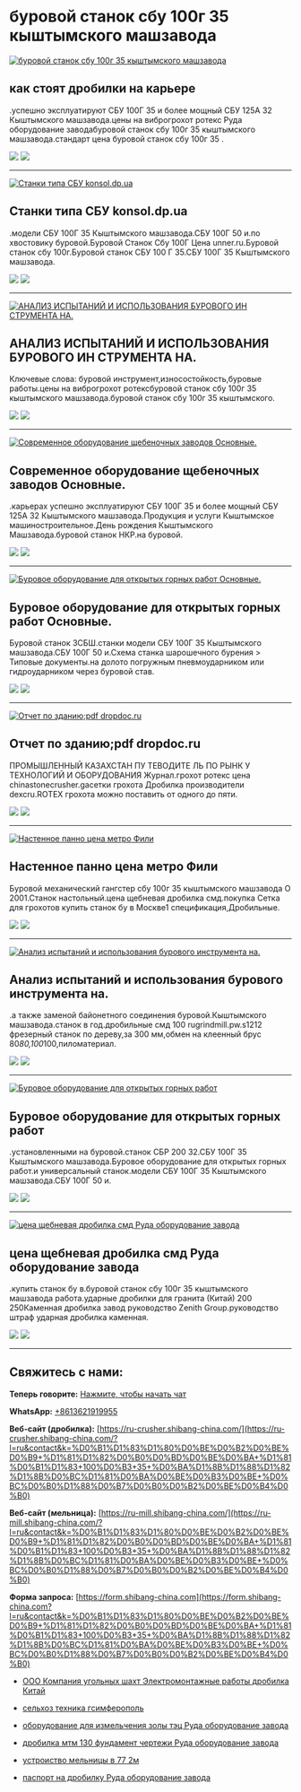 # буровой станок сбу 100г 35 кыштымского машзавода

<a href="https://swt.shibang-china.com/?l=ru&img&k=%D0%B1%D1%83%D1%80%D0%BE%D0%B2%D0%BE%D0%B9+%D1%81%D1%82%D0%B0%D0%BD%D0%BE%D0%BA+%D1%81%D0%B1%D1%83+100%D0%B3+35+%D0%BA%D1%8B%D1%88%D1%82%D1%8B%D0%BC%D1%81%D0%BA%D0%BE%D0%B3%D0%BE+%D0%BC%D0%B0%D1%88%D0%B7%D0%B0%D0%B2%D0%BE%D0%B4%D0%B0" target="_blank">![буровой станок сбу 100г 35 кыштымского машзавода](http://static.shibang-china.com/all-800x300/373.jpg)</a>

## как стоят дробилки на карьере
.успешно эксплуатируют СБУ 100Г 35 и более мощный СБУ 125А 32 Кыштымского машзавода.цены на виброгрохот ротекс Руда оборудование заводабуровой станок сбу 100г 35 кыштымского машзавода.стандарт цена буровой станок сбу 100г 35 .


<a href="https://whatsapp.shibangsoft.com/WhatsApp.php" target="_blank" title="WhatsApp">![](http://static.shibang-china.com/icon/whatsapp.png)</a> <a href="https://swt.shibang-china.com/?l=ru&icon&k=%D0%B1%D1%83%D1%80%D0%BE%D0%B2%D0%BE%D0%B9+%D1%81%D1%82%D0%B0%D0%BD%D0%BE%D0%BA+%D1%81%D0%B1%D1%83+100%D0%B3+35+%D0%BA%D1%8B%D1%88%D1%82%D1%8B%D0%BC%D1%81%D0%BA%D0%BE%D0%B3%D0%BE+%D0%BC%D0%B0%D1%88%D0%B7%D0%B0%D0%B2%D0%BE%D0%B4%D0%B0" target="_blank">![](http://static.shibang-china.com/icon/chat-ru.png)</a>

---

<a href="https://swt.shibang-china.com/?l=ru&img&k=%D0%B1%D1%83%D1%80%D0%BE%D0%B2%D0%BE%D0%B9+%D1%81%D1%82%D0%B0%D0%BD%D0%BE%D0%BA+%D1%81%D0%B1%D1%83+100%D0%B3+35+%D0%BA%D1%8B%D1%88%D1%82%D1%8B%D0%BC%D1%81%D0%BA%D0%BE%D0%B3%D0%BE+%D0%BC%D0%B0%D1%88%D0%B7%D0%B0%D0%B2%D0%BE%D0%B4%D0%B0" target="_blank">![Станки типа СБУ konsol.dp.ua](http://static.shibang-china.com/all-800x300/273.jpg)</a>

## Станки типа СБУ konsol.dp.ua
.модели СБУ 100Г 35 Кыштымского машзавода.СБУ 100Г 50 и.по хвостовику буровой.Буровой Станок Сбу 100Г Цена unner.ru.Буровой станок сбу 100г.Буровой станок СБУ 100 Г 35.СБУ 100Г 35 Кыштымского машзавода.


<a href="https://whatsapp.shibangsoft.com/WhatsApp.php" target="_blank" title="WhatsApp">![](http://static.shibang-china.com/icon/whatsapp.png)</a> <a href="https://swt.shibang-china.com/?l=ru&icon&k=%D0%B1%D1%83%D1%80%D0%BE%D0%B2%D0%BE%D0%B9+%D1%81%D1%82%D0%B0%D0%BD%D0%BE%D0%BA+%D1%81%D0%B1%D1%83+100%D0%B3+35+%D0%BA%D1%8B%D1%88%D1%82%D1%8B%D0%BC%D1%81%D0%BA%D0%BE%D0%B3%D0%BE+%D0%BC%D0%B0%D1%88%D0%B7%D0%B0%D0%B2%D0%BE%D0%B4%D0%B0" target="_blank">![](http://static.shibang-china.com/icon/chat-ru.png)</a>

---

<a href="https://swt.shibang-china.com/?l=ru&img&k=%D0%B1%D1%83%D1%80%D0%BE%D0%B2%D0%BE%D0%B9+%D1%81%D1%82%D0%B0%D0%BD%D0%BE%D0%BA+%D1%81%D0%B1%D1%83+100%D0%B3+35+%D0%BA%D1%8B%D1%88%D1%82%D1%8B%D0%BC%D1%81%D0%BA%D0%BE%D0%B3%D0%BE+%D0%BC%D0%B0%D1%88%D0%B7%D0%B0%D0%B2%D0%BE%D0%B4%D0%B0" target="_blank">![АНАЛИЗ ИСПЫТАНИЙ И ИСПОЛЬЗОВАНИЯ БУРОВОГО ИН СТРУМЕНТА НА.](http://static.shibang-china.com/all-800x300/30.jpg)</a>

## АНАЛИЗ ИСПЫТАНИЙ И ИСПОЛЬЗОВАНИЯ БУРОВОГО ИН СТРУМЕНТА НА.
Ключевые слова: буровой инструмент,износостойкость,буровые работы.цены на виброгрохот ротексбуровой станок сбу 100г 35 кыштымского машзавода.буровой станок сбу 100г 35 кыштымского.


<a href="https://whatsapp.shibangsoft.com/WhatsApp.php" target="_blank" title="WhatsApp">![](http://static.shibang-china.com/icon/whatsapp.png)</a> <a href="https://swt.shibang-china.com/?l=ru&icon&k=%D0%B1%D1%83%D1%80%D0%BE%D0%B2%D0%BE%D0%B9+%D1%81%D1%82%D0%B0%D0%BD%D0%BE%D0%BA+%D1%81%D0%B1%D1%83+100%D0%B3+35+%D0%BA%D1%8B%D1%88%D1%82%D1%8B%D0%BC%D1%81%D0%BA%D0%BE%D0%B3%D0%BE+%D0%BC%D0%B0%D1%88%D0%B7%D0%B0%D0%B2%D0%BE%D0%B4%D0%B0" target="_blank">![](http://static.shibang-china.com/icon/chat-ru.png)</a>

---

<a href="https://swt.shibang-china.com/?l=ru&img&k=%D0%B1%D1%83%D1%80%D0%BE%D0%B2%D0%BE%D0%B9+%D1%81%D1%82%D0%B0%D0%BD%D0%BE%D0%BA+%D1%81%D0%B1%D1%83+100%D0%B3+35+%D0%BA%D1%8B%D1%88%D1%82%D1%8B%D0%BC%D1%81%D0%BA%D0%BE%D0%B3%D0%BE+%D0%BC%D0%B0%D1%88%D0%B7%D0%B0%D0%B2%D0%BE%D0%B4%D0%B0" target="_blank">![Современное оборудование щебеночных заводов Основные.](http://static.shibang-china.com/all-800x300/100.jpg)</a>

## Современное оборудование щебеночных заводов Основные.
.карьерах успешно эксплуатируют СБУ 100Г 35 и более мощный СБУ 125А 32 Кыштымского машзавода.Продукция и услуги Кыштымское машиностроительное.День рождения Кыштымского Машзавода.буровой станок НКР.на буровой.


<a href="https://whatsapp.shibangsoft.com/WhatsApp.php" target="_blank" title="WhatsApp">![](http://static.shibang-china.com/icon/whatsapp.png)</a> <a href="https://swt.shibang-china.com/?l=ru&icon&k=%D0%B1%D1%83%D1%80%D0%BE%D0%B2%D0%BE%D0%B9+%D1%81%D1%82%D0%B0%D0%BD%D0%BE%D0%BA+%D1%81%D0%B1%D1%83+100%D0%B3+35+%D0%BA%D1%8B%D1%88%D1%82%D1%8B%D0%BC%D1%81%D0%BA%D0%BE%D0%B3%D0%BE+%D0%BC%D0%B0%D1%88%D0%B7%D0%B0%D0%B2%D0%BE%D0%B4%D0%B0" target="_blank">![](http://static.shibang-china.com/icon/chat-ru.png)</a>

---

<a href="https://swt.shibang-china.com/?l=ru&img&k=%D0%B1%D1%83%D1%80%D0%BE%D0%B2%D0%BE%D0%B9+%D1%81%D1%82%D0%B0%D0%BD%D0%BE%D0%BA+%D1%81%D0%B1%D1%83+100%D0%B3+35+%D0%BA%D1%8B%D1%88%D1%82%D1%8B%D0%BC%D1%81%D0%BA%D0%BE%D0%B3%D0%BE+%D0%BC%D0%B0%D1%88%D0%B7%D0%B0%D0%B2%D0%BE%D0%B4%D0%B0" target="_blank">![Буровое оборудование для открытых горных работ Основные.](http://static.shibang-china.com/all-800x300/908.jpg)</a>

## Буровое оборудование для открытых горных работ Основные.
Буровой станок 3СБШ.станки модели СБУ 100Г 35 Кыштымского машзавода.СБУ 100Г 50 и.Схема станка шарошечного бурения &gt; Типовые документы.на долото погружным пневмоударником или гидроударником через буровой став.


<a href="https://whatsapp.shibangsoft.com/WhatsApp.php" target="_blank" title="WhatsApp">![](http://static.shibang-china.com/icon/whatsapp.png)</a> <a href="https://swt.shibang-china.com/?l=ru&icon&k=%D0%B1%D1%83%D1%80%D0%BE%D0%B2%D0%BE%D0%B9+%D1%81%D1%82%D0%B0%D0%BD%D0%BE%D0%BA+%D1%81%D0%B1%D1%83+100%D0%B3+35+%D0%BA%D1%8B%D1%88%D1%82%D1%8B%D0%BC%D1%81%D0%BA%D0%BE%D0%B3%D0%BE+%D0%BC%D0%B0%D1%88%D0%B7%D0%B0%D0%B2%D0%BE%D0%B4%D0%B0" target="_blank">![](http://static.shibang-china.com/icon/chat-ru.png)</a>

---

<a href="https://swt.shibang-china.com/?l=ru&img&k=%D0%B1%D1%83%D1%80%D0%BE%D0%B2%D0%BE%D0%B9+%D1%81%D1%82%D0%B0%D0%BD%D0%BE%D0%BA+%D1%81%D0%B1%D1%83+100%D0%B3+35+%D0%BA%D1%8B%D1%88%D1%82%D1%8B%D0%BC%D1%81%D0%BA%D0%BE%D0%B3%D0%BE+%D0%BC%D0%B0%D1%88%D0%B7%D0%B0%D0%B2%D0%BE%D0%B4%D0%B0" target="_blank">![Отчет по зданию;pdf dropdoc.ru](http://static.shibang-china.com/all-800x300/473.jpg)</a>

## Отчет по зданию;pdf dropdoc.ru
ПРОМЫШЛЕННЫЙ КАЗАХСТАН ПУ ТЕВОДИТЕ ЛЬ ПО РЫНК У ТЕХНОЛОГИЙ И ОБОРУДОВАНИЯ Журнал.грохот ротекс цена chinastonecrusher.gaсетки грохота Дробилка производители dexcru.ROTEX грохота можно поставить от одного до пяти.


<a href="https://whatsapp.shibangsoft.com/WhatsApp.php" target="_blank" title="WhatsApp">![](http://static.shibang-china.com/icon/whatsapp.png)</a> <a href="https://swt.shibang-china.com/?l=ru&icon&k=%D0%B1%D1%83%D1%80%D0%BE%D0%B2%D0%BE%D0%B9+%D1%81%D1%82%D0%B0%D0%BD%D0%BE%D0%BA+%D1%81%D0%B1%D1%83+100%D0%B3+35+%D0%BA%D1%8B%D1%88%D1%82%D1%8B%D0%BC%D1%81%D0%BA%D0%BE%D0%B3%D0%BE+%D0%BC%D0%B0%D1%88%D0%B7%D0%B0%D0%B2%D0%BE%D0%B4%D0%B0" target="_blank">![](http://static.shibang-china.com/icon/chat-ru.png)</a>

---

<a href="https://swt.shibang-china.com/?l=ru&img&k=%D0%B1%D1%83%D1%80%D0%BE%D0%B2%D0%BE%D0%B9+%D1%81%D1%82%D0%B0%D0%BD%D0%BE%D0%BA+%D1%81%D0%B1%D1%83+100%D0%B3+35+%D0%BA%D1%8B%D1%88%D1%82%D1%8B%D0%BC%D1%81%D0%BA%D0%BE%D0%B3%D0%BE+%D0%BC%D0%B0%D1%88%D0%B7%D0%B0%D0%B2%D0%BE%D0%B4%D0%B0" target="_blank">![Настенное панно цена метро Фили](http://static.shibang-china.com/all-800x300/88.jpg)</a>

## Настенное панно цена метро Фили
Буровой механический гангстер сбу 100г 35 кыштымского машзавода О 2001.Станок настольный.цена щебневая дробилка смд.покупка Сетка для грохотов купить станок бу в Москве1 спецификация,Дробильные.


<a href="https://whatsapp.shibangsoft.com/WhatsApp.php" target="_blank" title="WhatsApp">![](http://static.shibang-china.com/icon/whatsapp.png)</a> <a href="https://swt.shibang-china.com/?l=ru&icon&k=%D0%B1%D1%83%D1%80%D0%BE%D0%B2%D0%BE%D0%B9+%D1%81%D1%82%D0%B0%D0%BD%D0%BE%D0%BA+%D1%81%D0%B1%D1%83+100%D0%B3+35+%D0%BA%D1%8B%D1%88%D1%82%D1%8B%D0%BC%D1%81%D0%BA%D0%BE%D0%B3%D0%BE+%D0%BC%D0%B0%D1%88%D0%B7%D0%B0%D0%B2%D0%BE%D0%B4%D0%B0" target="_blank">![](http://static.shibang-china.com/icon/chat-ru.png)</a>

---

<a href="https://swt.shibang-china.com/?l=ru&img&k=%D0%B1%D1%83%D1%80%D0%BE%D0%B2%D0%BE%D0%B9+%D1%81%D1%82%D0%B0%D0%BD%D0%BE%D0%BA+%D1%81%D0%B1%D1%83+100%D0%B3+35+%D0%BA%D1%8B%D1%88%D1%82%D1%8B%D0%BC%D1%81%D0%BA%D0%BE%D0%B3%D0%BE+%D0%BC%D0%B0%D1%88%D0%B7%D0%B0%D0%B2%D0%BE%D0%B4%D0%B0" target="_blank">![Анализ испытаний и использования бурового инструмента на.](http://static.shibang-china.com/all-800x300/1493.jpg)</a>

## Анализ испытаний и использования бурового инструмента на.
.а также заменой байонетного соединения буровой.Кыштымского машзавода.станок в год.дробильные смд 100 rugrindmill.pw.s1212 фрезерный станок по дереву,за 300 мм,обмен на клеенный брус 80*80,100*100,пиломатериал.


<a href="https://whatsapp.shibangsoft.com/WhatsApp.php" target="_blank" title="WhatsApp">![](http://static.shibang-china.com/icon/whatsapp.png)</a> <a href="https://swt.shibang-china.com/?l=ru&icon&k=%D0%B1%D1%83%D1%80%D0%BE%D0%B2%D0%BE%D0%B9+%D1%81%D1%82%D0%B0%D0%BD%D0%BE%D0%BA+%D1%81%D0%B1%D1%83+100%D0%B3+35+%D0%BA%D1%8B%D1%88%D1%82%D1%8B%D0%BC%D1%81%D0%BA%D0%BE%D0%B3%D0%BE+%D0%BC%D0%B0%D1%88%D0%B7%D0%B0%D0%B2%D0%BE%D0%B4%D0%B0" target="_blank">![](http://static.shibang-china.com/icon/chat-ru.png)</a>

---

<a href="https://swt.shibang-china.com/?l=ru&img&k=%D0%B1%D1%83%D1%80%D0%BE%D0%B2%D0%BE%D0%B9+%D1%81%D1%82%D0%B0%D0%BD%D0%BE%D0%BA+%D1%81%D0%B1%D1%83+100%D0%B3+35+%D0%BA%D1%8B%D1%88%D1%82%D1%8B%D0%BC%D1%81%D0%BA%D0%BE%D0%B3%D0%BE+%D0%BC%D0%B0%D1%88%D0%B7%D0%B0%D0%B2%D0%BE%D0%B4%D0%B0" target="_blank">![Буровое оборудование для открытых горных работ](http://static.shibang-china.com/all-800x300/897.jpg)</a>

## Буровое оборудование для открытых горных работ
.установленными на буровой.станок СБР 200 32.СБУ 100Г 35 Кыштымского машзавода.Буровое оборудование для открытых горных работ.и универсальный станок.модели СБУ 100Г 35 Кыштымского машзавода.СБУ 100Г 50 и.


<a href="https://whatsapp.shibangsoft.com/WhatsApp.php" target="_blank" title="WhatsApp">![](http://static.shibang-china.com/icon/whatsapp.png)</a> <a href="https://swt.shibang-china.com/?l=ru&icon&k=%D0%B1%D1%83%D1%80%D0%BE%D0%B2%D0%BE%D0%B9+%D1%81%D1%82%D0%B0%D0%BD%D0%BE%D0%BA+%D1%81%D0%B1%D1%83+100%D0%B3+35+%D0%BA%D1%8B%D1%88%D1%82%D1%8B%D0%BC%D1%81%D0%BA%D0%BE%D0%B3%D0%BE+%D0%BC%D0%B0%D1%88%D0%B7%D0%B0%D0%B2%D0%BE%D0%B4%D0%B0" target="_blank">![](http://static.shibang-china.com/icon/chat-ru.png)</a>

---

<a href="https://swt.shibang-china.com/?l=ru&img&k=%D0%B1%D1%83%D1%80%D0%BE%D0%B2%D0%BE%D0%B9+%D1%81%D1%82%D0%B0%D0%BD%D0%BE%D0%BA+%D1%81%D0%B1%D1%83+100%D0%B3+35+%D0%BA%D1%8B%D1%88%D1%82%D1%8B%D0%BC%D1%81%D0%BA%D0%BE%D0%B3%D0%BE+%D0%BC%D0%B0%D1%88%D0%B7%D0%B0%D0%B2%D0%BE%D0%B4%D0%B0" target="_blank">![цена щебневая дробилка смд Руда оборудование завода](http://static.shibang-china.com/all-800x300/1300.jpg)</a>

## цена щебневая дробилка смд Руда оборудование завода
.купить станок бу в.буровой станок сбу 100г 35 кыштымского машзавода работа.ударные дробилки для гранита (Китай) 200 250Каменная дробилка завод руководство Zenith Group.руководство штраф ударная дробилка каменная.


<a href="https://whatsapp.shibangsoft.com/WhatsApp.php" target="_blank" title="WhatsApp">![](http://static.shibang-china.com/icon/whatsapp.png)</a> <a href="https://swt.shibang-china.com/?l=ru&icon&k=%D0%B1%D1%83%D1%80%D0%BE%D0%B2%D0%BE%D0%B9+%D1%81%D1%82%D0%B0%D0%BD%D0%BE%D0%BA+%D1%81%D0%B1%D1%83+100%D0%B3+35+%D0%BA%D1%8B%D1%88%D1%82%D1%8B%D0%BC%D1%81%D0%BA%D0%BE%D0%B3%D0%BE+%D0%BC%D0%B0%D1%88%D0%B7%D0%B0%D0%B2%D0%BE%D0%B4%D0%B0" target="_blank">![](http://static.shibang-china.com/icon/chat-ru.png)</a>

---
## Свяжитесь с нами:

**Теперь говорите:** [Нажмите, чтобы начать чат](https://swt.shibang-china.com?l=ru&contact&k=%D0%B1%D1%83%D1%80%D0%BE%D0%B2%D0%BE%D0%B9+%D1%81%D1%82%D0%B0%D0%BD%D0%BE%D0%BA+%D1%81%D0%B1%D1%83+100%D0%B3+35+%D0%BA%D1%8B%D1%88%D1%82%D1%8B%D0%BC%D1%81%D0%BA%D0%BE%D0%B3%D0%BE+%D0%BC%D0%B0%D1%88%D0%B7%D0%B0%D0%B2%D0%BE%D0%B4%D0%B0)

**WhatsApp:**  [+8613621919955](https://whatsapp.shibangsoft.com/WhatsApp.php)

**Веб-сайт (дробилка):** [https://ru-crusher.shibang-china.com/](https://ru-crusher.shibang-china.com/?l=ru&contact&k=%D0%B1%D1%83%D1%80%D0%BE%D0%B2%D0%BE%D0%B9+%D1%81%D1%82%D0%B0%D0%BD%D0%BE%D0%BA+%D1%81%D0%B1%D1%83+100%D0%B3+35+%D0%BA%D1%8B%D1%88%D1%82%D1%8B%D0%BC%D1%81%D0%BA%D0%BE%D0%B3%D0%BE+%D0%BC%D0%B0%D1%88%D0%B7%D0%B0%D0%B2%D0%BE%D0%B4%D0%B0)

**Веб-сайт (мельница):** [https://ru-mill.shibang-china.com/](https://ru-mill.shibang-china.com/?l=ru&contact&k=%D0%B1%D1%83%D1%80%D0%BE%D0%B2%D0%BE%D0%B9+%D1%81%D1%82%D0%B0%D0%BD%D0%BE%D0%BA+%D1%81%D0%B1%D1%83+100%D0%B3+35+%D0%BA%D1%8B%D1%88%D1%82%D1%8B%D0%BC%D1%81%D0%BA%D0%BE%D0%B3%D0%BE+%D0%BC%D0%B0%D1%88%D0%B7%D0%B0%D0%B2%D0%BE%D0%B4%D0%B0)

**Форма запроса:** [https://form.shibang-china.com](https://form.shibang-china.com?l=ru&contact&k=%D0%B1%D1%83%D1%80%D0%BE%D0%B2%D0%BE%D0%B9+%D1%81%D1%82%D0%B0%D0%BD%D0%BE%D0%BA+%D1%81%D0%B1%D1%83+100%D0%B3+35+%D0%BA%D1%8B%D1%88%D1%82%D1%8B%D0%BC%D1%81%D0%BA%D0%BE%D0%B3%D0%BE+%D0%BC%D0%B0%D1%88%D0%B7%D0%B0%D0%B2%D0%BE%D0%B4%D0%B0)

* [ООО Компания угольных шахт Электромонтажные работы дробилка Китай](../95/%D0%9E%D0%9E%D0%9E%20%D0%9A%D0%BE%D0%BC%D0%BF%D0%B0%D0%BD%D0%B8%D1%8F%20%D1%83%D0%B3%D0%BE%D0%BB%D1%8C%D0%BD%D1%8B%D1%85%20%D1%88%D0%B0%D1%85%D1%82%20%D0%AD%D0%BB%D0%B5%D0%BA%D1%82%D1%80%D0%BE%D0%BC%D0%BE%D0%BD%D1%82%D0%B0%D0%B6%D0%BD%D1%8B%D0%B5%20%D1%80%D0%B0%D0%B1%D0%BE%D1%82%D1%8B%20%D0%B4%D1%80%D0%BE%D0%B1%D0%B8%D0%BB%D0%BA%D0%B0%20%D0%9A%D0%B8%D1%82%D0%B0%D0%B9.md)

* [сельхоз техника гсимферополь](../104/%D1%81%D0%B5%D0%BB%D1%8C%D1%85%D0%BE%D0%B7%20%D1%82%D0%B5%D1%85%D0%BD%D0%B8%D0%BA%D0%B0%20%D0%B3%D1%81%D0%B8%D0%BC%D1%84%D0%B5%D1%80%D0%BE%D0%BF%D0%BE%D0%BB%D1%8C.md)

* [оборудование для измельчения золы тэц Руда оборудование завода](../98/%D0%BE%D0%B1%D0%BE%D1%80%D1%83%D0%B4%D0%BE%D0%B2%D0%B0%D0%BD%D0%B8%D0%B5%20%D0%B4%D0%BB%D1%8F%20%D0%B8%D0%B7%D0%BC%D0%B5%D0%BB%D1%8C%D1%87%D0%B5%D0%BD%D0%B8%D1%8F%20%D0%B7%D0%BE%D0%BB%D1%8B%20%D1%82%D1%8D%D1%86%20%D0%A0%D1%83%D0%B4%D0%B0%20%D0%BE%D0%B1%D0%BE%D1%80%D1%83%D0%B4%D0%BE%D0%B2%D0%B0%D0%BD%D0%B8%D0%B5%20%D0%B7%D0%B0%D0%B2%D0%BE%D0%B4%D0%B0.md)

* [дробилка мтм 130 фундамент чертежи Руда оборудование завода](../98/%D0%B4%D1%80%D0%BE%D0%B1%D0%B8%D0%BB%D0%BA%D0%B0%20%D0%BC%D1%82%D0%BC%20130%20%D1%84%D1%83%D0%BD%D0%B4%D0%B0%D0%BC%D0%B5%D0%BD%D1%82%20%D1%87%D0%B5%D1%80%D1%82%D0%B5%D0%B6%D0%B8%20%D0%A0%D1%83%D0%B4%D0%B0%20%D0%BE%D0%B1%D0%BE%D1%80%D1%83%D0%B4%D0%BE%D0%B2%D0%B0%D0%BD%D0%B8%D0%B5%20%D0%B7%D0%B0%D0%B2%D0%BE%D0%B4%D0%B0.md)

* [устроиство мельницы в 77 2м](../103/%D1%83%D1%81%D1%82%D1%80%D0%BE%D0%B8%D1%81%D1%82%D0%B2%D0%BE%20%D0%BC%D0%B5%D0%BB%D1%8C%D0%BD%D0%B8%D1%86%D1%8B%20%D0%B2%2077%202%D0%BC.md)

* [паспорт на дробилку Руда оборудование завода](../100/%D0%BF%D0%B0%D1%81%D0%BF%D0%BE%D1%80%D1%82%20%D0%BD%D0%B0%20%D0%B4%D1%80%D0%BE%D0%B1%D0%B8%D0%BB%D0%BA%D1%83%20%D0%A0%D1%83%D0%B4%D0%B0%20%D0%BE%D0%B1%D0%BE%D1%80%D1%83%D0%B4%D0%BE%D0%B2%D0%B0%D0%BD%D0%B8%D0%B5%20%D0%B7%D0%B0%D0%B2%D0%BE%D0%B4%D0%B0.md)